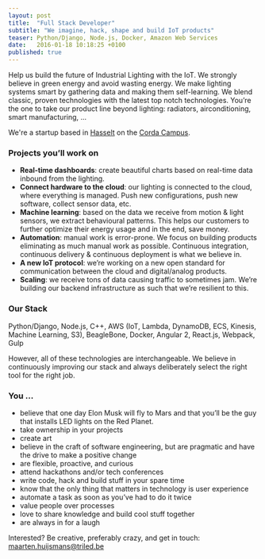 ```yaml
---
layout: post
title:  "Full Stack Developer"
subtitle: "We imagine, hack, shape and build IoT products"
teaser: Python/Django, Node.js, Docker, Amazon Web Services
date:   2016-01-18 10:18:25 +0100
published: true
---
```


Help us build the future of Industrial Lighting with the IoT. We strongly believe in green energy and avoid wasting 
energy. We make lighting systems smart by gathering data and making them self-learning. We blend classic, proven 
technologies with the latest top notch technologies. You’re the one to take our product line beyond lighting: radiators, 
airconditioning, smart manufacturing, ...

We're a startup based in [Hasselt](https://en.wikipedia.org/wiki/Hasselt) on the 
[Corda Campus](http://www.cordacampus.com/).

### Projects you’ll work on

* **Real-time dashboards**: create beautiful charts based on real-time data inbound from the lighting.
* **Connect hardware to the cloud**: our lighting is connected to the cloud, where everything is managed. Push new configurations, push new software, collect sensor data, etc.
* **Machine learning**: based on the data we receive from motion & light sensors, we extract behavioural patterns. This helps our customers to further optimize their energy usage and in the end, save money.
* **Automation**: manual work is error-prone. We focus on building products eliminating as much manual work as possible. Continuous integration, continuous delivery & continuous deployment is what we believe in.
* **A new IoT protocol**: we’re working on a new open standard for communication between the cloud and digital/analog products. 
* **Scaling**: we receive tons of data causing traffic to sometimes jam. We’re building our backend infrastructure as such that we’re resilient to this.

### Our Stack

Python/Django, Node.js, C++, AWS (IoT, Lambda, DynamoDB, ECS, Kinesis, Machine Learning, S3), BeagleBone, Docker, 
Angular 2, React.js, Webpack, Gulp

However, all of these technologies are interchangeable. We believe in continuously improving our stack and always 
deliberately select the right tool for the right job. 

### You ...
* believe that one day Elon Musk will fly to Mars and that you’ll be the guy that installs LED lights on the Red Planet.
* take ownership in your projects
* create art
* believe in the craft of software engineering, but are pragmatic and have the drive to make a positive change
* are flexible, proactive, and curious
* attend hackathons and/or tech conferences
* write code, hack and build stuff in your spare time
* know that the only thing that matters in technology is user experience
* automate a task as soon as you’ve had to do it twice
* value people over processes
* love to share knowledge and build cool stuff together
* are always in for a laugh

Interested? Be creative, preferably crazy, and get in touch: [maarten.huijsmans@triled.be](maarten.huijsmans@triled.be)
